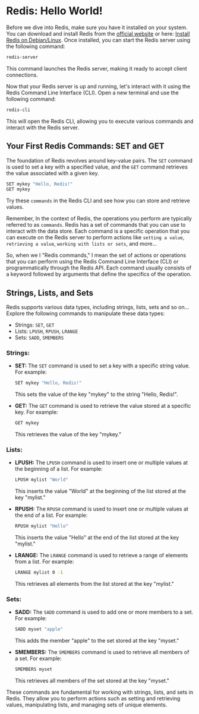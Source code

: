 # Redis: Hello World!

Before we dive into Redis, make sure you have it installed on your system. You can download and install Redis from the [official website](https://redis.io/download) or here: [Install Redis on Debian/Linux](https://github.com/mrnazu/redis-caching-nodejs/blob/main/overview/overview-3.1-install-redis.md). Once installed, you can start the Redis server using the following command:

```bash
redis-server
```

This command launches the Redis server, making it ready to accept client connections.

Now that your Redis server is up and running, let's interact with it using the Redis Command Line Interface (CLI). Open a new terminal and use the following command:

```bash
redis-cli
```
This will open the Redis CLI, allowing you to execute various commands and interact with the Redis server.

## Your First Redis Commands: SET and GET

The foundation of Redis revolves around key-value pairs. The `SET` command is used to set a key with a specified value, and the `GET` command retrieves the value associated with a given key.

```bash
SET mykey "Hello, Redis!"
GET mykey
```

Try these `commands` in the Redis CLI and see how you can store and retrieve values.


Remember, In the context of Redis, the operations you perform are typically referred to as `commands`. Redis has a set of commands that you can use to interact with the data store. Each command is a specific operation that you can execute on the Redis server to perform actions like `setting a value`, `retrieving a value`, `working with lists or sets`, and more...

So, when we I "Redis commands," I mean the set of actions or operations that you can perform using the Redis Command Line Interface (CLI) or programmatically through the Redis API. Each command usually consists of a keyword followed by arguments that define the specifics of the operation.


## Strings, Lists, and Sets

Redis supports various data types, including strings, lists, sets and so on... Explore the following commands to manipulate these data types:

- Strings: `SET`, `GET`
- Lists: `LPUSH`, `RPUSH`, `LRANGE`
- Sets: `SADD`, `SMEMBERS`


### Strings:

- **SET:** The `SET` command is used to set a key with a specific string value. For example:
  ```bash
  SET mykey "Hello, Redis!"
  ```
  This sets the value of the key "mykey" to the string "Hello, Redis!".

- **GET:** The `GET` command is used to retrieve the value stored at a specific key. For example:
  ```bash
  GET mykey
  ```
  This retrieves the value of the key "mykey."

### Lists:

- **LPUSH:** The `LPUSH` command is used to insert one or multiple values at the beginning of a list. For example:
  ```bash
  LPUSH mylist "World"
  ```
  This inserts the value "World" at the beginning of the list stored at the key "mylist."

- **RPUSH:** The `RPUSH` command is used to insert one or multiple values at the end of a list. For example:
  ```bash
  RPUSH mylist "Hello"
  ```
  This inserts the value "Hello" at the end of the list stored at the key "mylist."

- **LRANGE:** The `LRANGE` command is used to retrieve a range of elements from a list. For example:
  ```bash
  LRANGE mylist 0 -1
  ```
  This retrieves all elements from the list stored at the key "mylist."

### Sets:

- **SADD:** The `SADD` command is used to add one or more members to a set. For example:
  ```bash
  SADD myset "apple"
  ```
  This adds the member "apple" to the set stored at the key "myset."

- **SMEMBERS:** The `SMEMBERS` command is used to retrieve all members of a set. For example:
  ```bash
  SMEMBERS myset
  ```
  This retrieves all members of the set stored at the key "myset."

These commands are fundamental for working with strings, lists, and sets in Redis. They allow you to perform actions such as setting and retrieving values, manipulating lists, and managing sets of unique elements.
